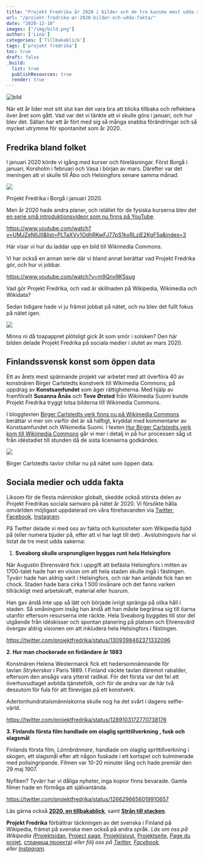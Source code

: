 ```yaml
---
title: "Projekt Fredrika år 2020 i bilder och de tre kanske mest udda sakerna vi lärde oss i år"
url: "/projekt-fredrika-ar-2020-bilder-och-udda-fakta/"
date: "2020-12-18"
images: ["/img/bild.png"]
author: ['Lina']
categories: ['Tillbakablick']
tags: ['projekt fredrika']
toc: true
draft: false
_build:
  list: true
  publishResources: true
  render: true
---
```


![bild](/img/bild.png)


När ett år lider mot sitt slut kan det vara bra att blicka tillbaka och reflektera över året som gått. Vad var det vi tänkte att vi skulle göra i januari, och hur blev det. Sällan har ett år fört med sig så många snabba förändringar och så mycket utrymme för spontanitet som år 2020.

Fredrika bland folket
---------------------

I januari 2020 körde vi igång med kurser och föreläsningar. Först Borgå i januari, Korsholm i februari och Vasa i början av mars. Därefter var det meningen att vi skulle till Åbo och Helsingfors senare samma månad. 

![](/img/2020/12/IMG_20200128_200344_009-1024x768.jpg)

Projekt Fredrika i Borgå i januari 2020.

Men år 2020 hade andra planer, och istället för de fysiska kurserna blev det [en serie små introduktionsvideor som nu finns på YouTube](https://www.youtube.com/playlist?list=PLTaXVy1OdhRKwFJ77pS1kxRLziE2KgF5a).

https://www.youtube.com/watch?v=UMJZeNIlJlI&list=PLTaXVy1OdhRKwFJ77pS1kxRLziE2KgF5a&index=3

Här visar vi hur du laddar upp en bild till Wikimedia Commons.

Vi har också en annan serie där vi bland annat berättar vad Projekt Fredrika gör, och hur vi jobbar.

https://www.youtube.com/watch?v=m9Qnv9KSsug

Vad gör Projekt Fredrika, och vad är skillnaden på Wikipedia, Wikimedia och Wikidata?

Sedan tidigare hade vi ju främst jobbat på nätet, och nu blev det fullt fokus på nätet igen.

![](/img/2020/12/Meme_Template_with_White_Impact_Text_on_Top_and_Bottom-2-1024x1024.jpg)

Minns ni då toapappret plötsligt gick åt som smör i solsken? Den här  
bilden delade Projekt Fredrika på sociala medier i slutet av mars 2020.

Finlandssvensk konst som öppen data
-----------------------------------

Ett av årets mest spännande projekt var arbetet med att överföra 40 av konstnären Birger Carlstedts konstverk till Wikimedia Commons, på uppdrag av **Konstsamfundet** som äger rättigheterna. Med hjälp av framförallt **Susanna Ånäs** och **Tove Ørsted** från Wikimedia Suomi kunde Projekt Fredrika tryggt lotsa bilderna till Wikimedia Commons.

I bloggtexten [Birger Carlstedts verk finns nu på Wikimedia Commons](https://projektfredrika.fi/birger/) berättar vi mer om varför det är så häftigt, kryddat med kommentarer av Konstsamfundet och Wikimedia Suomi. I texten [Hur Birger Carlstedts verk kom till Wikimedia Commons](https://projektfredrika.fi/the-making-of-birger/) går vi mer i detalj in på hur processen såg ut från idéstadiet till stunden då de sista licenserna godkändes.

![](/img/2020/10/lossy-page1-596px-Picnic_17-BC_-_Birger_Carlstedt.tif-1.jpg)

Birger Carlstedts tavlor chillar nu på nätet som öppen data.

Sociala medier och udda fakta
-----------------------------

Liksom för de flesta människor globalt, skedde också största delen av Projekt Fredrikas sociala samvaro på nätet år 2020. Vi försökte hålla omvärlden möjligast uppdaterad om våra förehavanden via [Twitter](https://twitter.com/projektfredrika), [Facebook](https://www.facebook.com/projektfredrika/), [Instagram](https://www.instagram.com/projektfredrika/?hl=sv).

På Twitter delade vi med oss av fakta och kuriositeter som Wikipedia bjöd på (eller numera bjuder på, efter att vi har lagt till det) . Avslutningsvis har vi listat de tre mest udda sakerna:

1.  **Sveaborg skulle ursprungligen byggas runt hela Helsingfors**

När Augustin Ehrensvärd fick i uppgift att befästa Helsingfors i mitten av 1700-talet hade han en vision om att hela staden skulle ingå i fästingen. Tyvärr hade han aldrig varit i Helsingfors, och när han anlände fick han en chock. Staden hade bara cirka 1 500 invånare och det fanns varken tillräckligt med arbetskraft, material eller husrum.

Han gav ändå inte upp så lätt och började ivrigt spränga på olika håll i staden. Så småningom insåg han ändå att han måste begränsa sig till öarna utanför eftersom resurserna inte räckte. Hela Sveaborg byggdes till stor del utgående från idéskisser och spontan planering på platsen och Ehrensvärd övergav aldrig visionen om att inkludera hela Helsingfors i fästingen.

https://twitter.com/projektfredrika/status/1309398462371332096

**2\. Hur man chockerade en finländare år 1883**

Konstnären Helena Westermarck fick ett hedersomnämnande för tavlan _Strykerskor_ i Paris 1889. I Finland väckte tavlan däremot rabalder, eftersom den ansågs vara ytterst radikal. För det första var det fel att överhuvudtaget avbilda tjänstefolk, och för de andra var de här två dessutom för fula för att förevigas på ett konstverk.

Adertonhundratalsmänniskorna skulle nog ha det svårt i dagens selfie-värld.

https://twitter.com/projektfredrika/status/1289103172770738176

**3\. Finlands första film handlade om olaglig sprittillverkning , fusk och slagsmål**

Finlands första film, _Lönnbrännare_, handlade om olaglig sprittillverkning i skogen, ett slagsmål efter att någon fuskade i ett kortspel och kulminerade med polisingripande. Filmen var 10-20 minuter lång och hade premiär den 29 maj 1907.

Nyfiken? Tyvärr har vi dåliga nyheter, inga kopior finns bevarade. Gamla filmer hade en förmåga att självantända.

https://twitter.com/projektfredrika/status/1266296656019910657

Läs gärna också **[2020, en tillbakablick](https://projektfredrika.fi/2020-tillbakablick/?preview_id=1645&preview_nonce=d3b5c2f19f&preview=true&_thumbnail_id=1643)**, samt  [**Strån till stacken**](https://projektfredrika.fi/stran-till-stacken/).

**Projekt Fredrika** förbättrar täckningen av det svenska i Finland på Wikipedia, främst på svenska men också på andra språk. _Läs om oss på Wikipedia (_[Projektsidan](https://sv.wikipedia.org/wiki/Wikipedia:Projekt_Fredrika), [Project page](https://en.wikipedia.org/wiki/Wikipedia:Projekt_Fredrika), [Projektisivut](https://fi.wikipedia.org/wiki/Wikipedia:Projekt_Fredrika), [Projektseite](https://de.wikipedia.org/wiki/Wikipedia:Projekt_Fredrika), [Page du projet](https://fr.wikipedia.org/wiki/Wikipedia:Projekt_Fredrika), [страница проекта](https://ru.wikipedia.org/wiki/Wikipedia:Projekt_Fredrika)) _eller följ oss på [Twitter](https://twitter.com/projektfredrika), [Facebook](https://www.facebook.com/projektfredrika/), eller [Instagram](http://instagram.com/projektfredrika)._